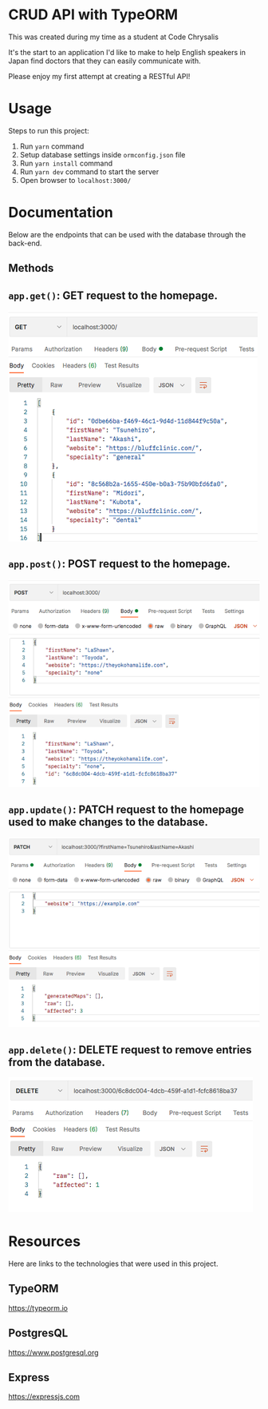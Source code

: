 # CRUD API with TypeORM

This was created during my time as a student at Code Chrysalis

It's the start to an application I'd like to make to help English speakers in Japan find doctors that they can easily communicate with.

Please enjoy my first attempt at creating a RESTful API!

# Usage

Steps to run this project:

1. Run `yarn` command
2. Setup database settings inside `ormconfig.json` file
3. Run `yarn install` command
4. Run `yarn dev` command to start the server
5. Open browser to `localhost:3000/`


# Documentation

Below are the endpoints that can be used with the database through the back-end.  

## Methods
`app.get()`:
GET request to the homepage.  
---


![](images/GET.png)


`app.post()`: POST request to the homepage.
---

![](images/POST.png)  


`app.update()`: PATCH request to the homepage used to make changes to 
the database.
---

![](images/PATCH.png)


`app.delete()`: DELETE request to remove entries from the database. 
---

![](images/DELETE.png)

# Resources

Here are links to the technologies that were used in this project.

## TypeORM  
https://typeorm.io

## PostgresQL  
https://www.postgresql.org

## Express
https://expressjs.com